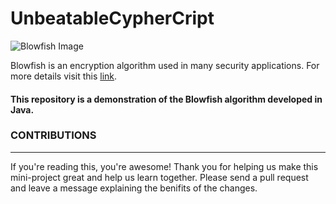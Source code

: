 # UnbeatableCypherCript

![Blowfish Image](https://live.staticflickr.com/41/76542117_28ade6f10c.jpg)

Blowfish is an encryption algorithm used in many security applications. For more details visit this [link](https://en.wikipedia.org/wiki/Blowfish_(cipher)).

#### This repository is a demonstration of the Blowfish algorithm developed in Java.

### CONTRIBUTIONS
---
If you're reading this, you're awesome! Thank you for helping us make this mini-project great and help us learn together. Please send a pull request and leave a message explaining the benifits of the changes.
